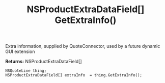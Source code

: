 ﻿---
uid: crmscript_ref_NSQuoteLine_GetExtraInfo
title: NSProductExtraDataField[] GetExtraInfo()
intellisense: NSQuoteLine.GetExtraInfo
keywords: NSQuoteLine, GetExtraInfo
so.topic: reference
---

Extra information, supplied by QuoteConnector, used by a future dynamic GUI extension

**Returns:** NSProductExtraDataField[]


```crmscript
NSQuoteLine thing;
NSProductExtraDataField[] extraInfo  = thing.GetExtraInfo();
```


